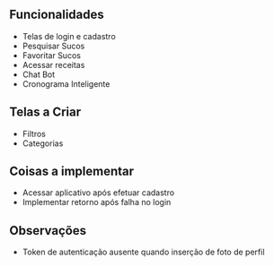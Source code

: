 ## Funcionalidades
- Telas de login e cadastro
- Pesquisar Sucos
- Favoritar Sucos
- Acessar receitas
- Chat Bot
- Cronograma Inteligente 

## Telas a Criar
- Filtros
- Categorias

## Coisas a implementar
- Acessar aplicativo após efetuar cadastro
- Implementar retorno após falha no login

## Observações 
- Token de autenticação ausente quando inserção de foto de perfil 

